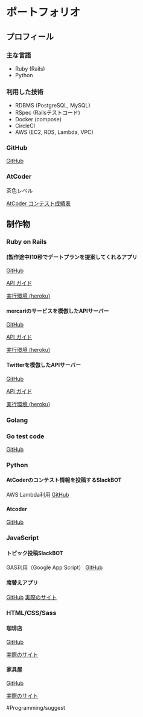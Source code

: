 # ポートフォリオ
## プロフィール
### 主な言語
* Ruby (Rails)
* Python

### 利用した技術
* RDBMS (PostgreSQL, MySQL)
* RSpec (Railsテストコード)
* Docker (compose)
* CircleCI
* AWS (EC2, RDS, Lambda, VPC)

### GitHub
[GitHub](https://github.com/necocoa)

### AtCoder
茶色レベル

[AtCoder コンテスト成績表](https://atcoder.jp/users/necocoa/history)


## 制作物
### Ruby on Rails
#### (製作途中)10秒でデートプランを提案してくれるアプリ
[GitHub](https://github.com/quelcode-0-teamA/date-suggester-rails)

[API ガイド](https://github.com/quelcode-0-teamA/date-suggester-rails/wiki)

[実行環境 (heroku)](https://api-date-suggester-dev.herokuapp.com/)

####  mercariのサービスを模倣したAPIサーバー
[GitHub](https://github.com/necocoa/rails-make-api-for-mercari)

[API ガイド](https://github.com/necocoa/rails-make-api-for-mercari#api-mercari)

[実行環境 (heroku)](https://rails-mercari-api-201372.herokuapp.com/)

#### Twitterを模倣したAPIサーバー
[GitHub](https://github.com/necocoa/rails-make-api-for-userpost)

[API ガイド](https://github.com/necocoa/rails-make-api-for-userpost#api-userpost)

[実行環境 (heroku)](https://api-userpost-yn26as.herokuapp.com/)


### Golang
### Go test code
[GitHub](https://github.com/necocoa/go-rest-api-with-mux)


### Python
#### AtCoderのコンテスト情報を投稿するSlackBOT
AWS Lambda利用
[GitHub](https://github.com/necocoa/python-lambda-slack-bot)

#### Atcoder
[GitHub](https://github.com/necocoa/atcoder)


### JavaScript
#### トピック投稿SlackBOT
GAS利用（Google App Script）
[GitHub](https://github.com/necocoa/gas-send-topic-to-slack)

#### 席替えアプリ
[GitHub](https://github.com/necocoa/js-change-seats)
[実際のサイト](https://necocoa.github.io/js-change-seats/)


### HTML/CSS/Sass
#### 珈琲店
[GitHub](https://github.com/necocoa/html-narita-caffee)

[実際のサイト](https://necocoa.github.io/html-narita-caffee/)

#### 家具屋
[GitHub](https://github.com/necocoa/html-furniture-store)

[実際のサイト](https://necocoa.github.io/html-furniture-store/)

#Programming/suggest
